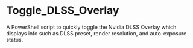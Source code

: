# Toggle_DLSS_Overlay
A PowerShell script to quickly toggle the Nvidia DLSS Overlay which displays info such as DLSS preset, render resolution, and auto-exposure status.
